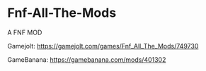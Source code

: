 # Fnf-All-The-Mods
A FNF MOD

Gamejolt: https://gamejolt.com/games/Fnf_All_The_Mods/749730

GameBanana: https://gamebanana.com/mods/401302
